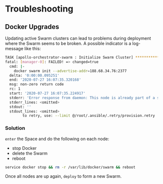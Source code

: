 # Troubleshooting

## Docker Upgrades

Updating active Swarm clusters can lead to problems during deployment where the Swarm seems to be broken. A possible indicator is a log-message like this:

```bash
TASK [apollo-orchestrator-swarm : Initialize Swarm Cluster] ************************************************************************************************************************************************
fatal: [manager-0]: FAILED! => changed=true 
  cmd: |-
    docker swarm init --advertise-addr=188.68.34.76:2377
  delta: '0:00:00.095251'
  end: '2020-07-27 16:07:35.320168'
  msg: non-zero return code
  rc: 1
  start: '2020-07-27 16:07:35.224917'
  stderr: 'Error response from daemon: This node is already part of a swarm. Use "docker swarm leave" to leave this swarm and join another one.'
  stderr_lines: <omitted>
  stdout: ''
  stdout_lines: <omitted>
        to retry, use: --limit @/root/.ansible/.retry/provision.retry
```

### Solution

`enter` the Space and do the following on each node:

* stop Docker
* delete the Swarm
* reboot

```bash
service docker stop && rm -r /var/lib/docker/swarm && reboot
```

Once all nodes are up again, `deploy` to form a new Swarm.
